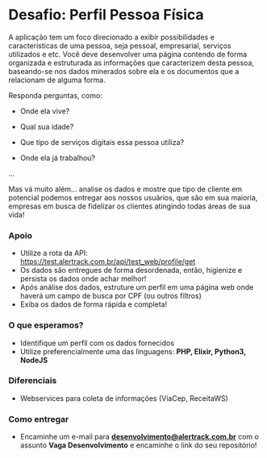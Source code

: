 # Desafio: Perfil Pessoa Física

A aplicação tem um foco direcionado a exibir possibilidades e características de uma pessoa, seja pessoal, empresarial, serviços utilizados e etc. Você deve desenvolver uma página contendo de forma organizada e estruturada as informações que caracterizem desta pessoa, baseando-se nos dados minerados sobre ela e os documentos que a relacionam de alguma forma.

Responda perguntas, como:

- Onde ela vive?

- Qual sua idade?

- Que tipo de serviços digitais essa pessoa utiliza?

- Onde ela já trabalhou?

...


Mas vá muito além... analise os dados e mostre que tipo de cliente em potencial podemos entregar aos nossos usuários, que são em sua maioria, empresas em busca de fidelizar os clientes atingindo todas áreas de sua vida!

### Apoio 

- Utilize a rota da API: https://test.alertrack.com.br/api/test_web/profile/get
- Os dados são entregues de forma desordenada, então, higienize e persista os dados onde achar melhor!
- Após análise dos dados, estruture um perfil em uma página web onde haverá um campo de busca por CPF (ou outros filtros)
- Exiba os dados de forma rápida e completa!

### O que esperamos?

- Identifique um perfil com os dados fornecidos
- Utilize preferencialmente uma das linguagens: **PHP, Elixir, Python3, NodeJS**

### Diferenciais

- Webservices para coleta de informações (ViaCep, ReceitaWS)

### Como entregar

* Encaminhe um e-mail para **desenvolvimento@alertrack.com.br** com o assunto **Vaga Desenvolvimento** e encaminhe o link do seu repositório!

